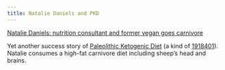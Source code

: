 ```yaml
---
title: Natalie Daniels and PKD
---
```


[Natalie Daniels: nutrition consultant and former vegan goes carnivore](https://www.dailymail.co.uk/femail/article-7872671/Woman-switched-vegan-diet-eating-offal-says-shes-never-felt-better.html)

Yet another success story of [Paleolithic Ketogenic Diet](https://www.researchgate.net/publication/323151200_Therapeutic_protocol_of_Paleomedicina_Hungary) (a kind of [1918401](zcf://carnivore)). Natalie consumes a high-fat carnivore diet including sheep’s head and brains.
